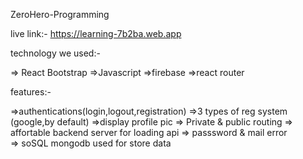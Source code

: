 ZeroHero-Programming

 live link:- https://learning-7b2ba.web.app

technology we used:-

 => React Bootstrap
 =>Javascript
 =>firebase
 =>react router

 features:-

 =>authentications(login,logout,registration)
 =>3 types of reg system (google,by default)
 =>display profile pic
 => Private & public routing
 => affortable backend server for loading api
 => passsword & mail error  
 => soSQL mongodb used for store data

